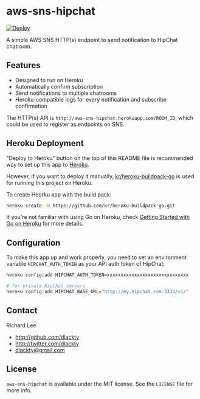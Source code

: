 aws-sns-hipchat
===============

[![Deploy](https://www.herokucdn.com/deploy/button.svg)](https://heroku.com/deploy)

A simple AWS SNS HTTP(s) endpoint to send notification to HipChat chatroom. 

## Features

* Designed to run on Heroku
* Automatically confirm subscription
* Send notifications to multiple chatrooms
* Heroku-compatible logs for every notification and subscribe confirmation

The HTTP(s) API is `http://aws-sns-hipchat.herokuapp.com/ROOM_ID`, which could be used to register as endpoints on SNS.

## Heroku Deployment

"Deploy to Heroku" button on the top of this README file is recommended way to set up this app to [Heroku](https://www.heroku.com/).

However, if you want to deploy it manually, [kr/heroku-buildpack-go](https://github.com/kr/heroku-buildpack-go) is used for running this project on Heroku.

To create Heorku app with the build pack:

```bash
heroku create -b https://github.com/kr/heroku-buildpack-go.git
```

If you're not familiar with using Go on Heroku, check [Getting Started with Go on Heroku](http://mmcgrana.github.io/2012/09/getting-started-with-go-on-heroku.html) for more details.

## Configuration

To make this app up and work properly, you need to set an environment variable `HIPCHAT_AUTH_TOKEN` as your API auth token of HipChat:

```bash
heroku config:add HIPCHAT_AUTH_TOKEN=xxxxxxxxxxxxxxxxxxxxxxxxxxxxxx

# for private HipChat servers
heroku config:add HIPCHAT_BASE_URL="http://my.hipchat.com:3333/v1/"
```

## Contact

Richard Lee

- http://github.com/dlackty
- http://twitter.com/dlackty
- dlackty@gmail.com

## License

`aws-sns-hipchat` is available under the MIT license. See the `LICENSE` file for more info.
